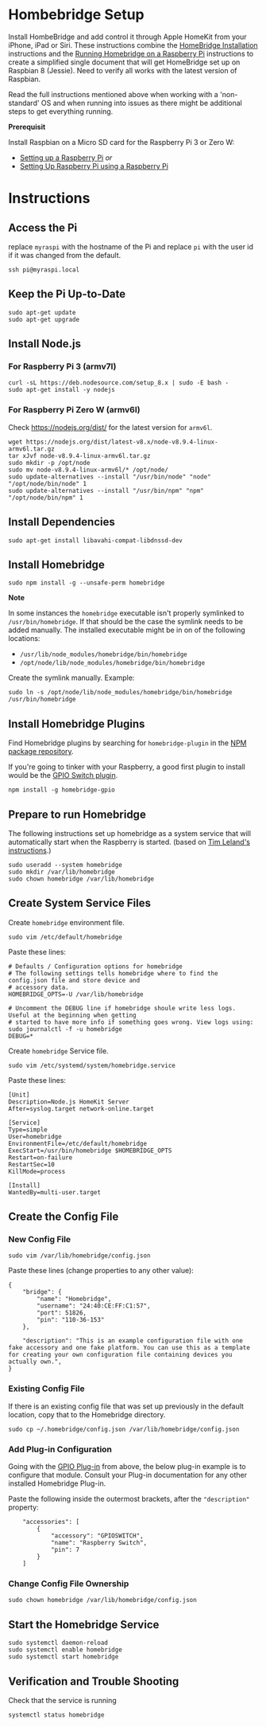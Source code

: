 # Hombebridge Setup

Install HombeBridge and add control it through Apple HomeKit from your iPhone, iPad or Siri.
These instructions combine the [HomeBridge Installation](https://github.com/nfarina/homebridge)
instructions and the [Running Homebridge on a Raspberry Pi](https://github.com/nfarina/homebridge/wiki/Running-HomeBridge-on-a-Raspberry-Pi)
instructions to create a simplified single document that will get HomeBridge set up on Raspbian 8 (Jessie). Need to verify
all works with the latest version of Raspbian.

Read the full instructions mentioned above when working with a 'non-standard' OS and when running into issues as there
might be additional steps to get everything running.

**Prerequisit**

Install Raspbian on a Micro SD card for the Raspberry Pi 3 or Zero W:
* [Setting up a Raspberry Pi](raspberry_pi_setup.md) _or_
* [Setting Up Raspberry Pi using a Raspberry Pi](raspberry_pi_setup2.md)

# Instructions

## Access the Pi

replace `myraspi` with the hostname of the Pi and replace `pi` with the user id if it was changed from the default.
```
ssh pi@myraspi.local
```

## Keep the Pi Up-to-Date
```
sudo apt-get update
sudo apt-get upgrade
```

## Install Node.js
### For Raspberry Pi 3 (armv7l)
```
curl -sL https://deb.nodesource.com/setup_8.x | sudo -E bash -
sudo apt-get install -y nodejs
```

### For Raspberry Pi Zero W (armv6l)
Check https://nodejs.org/dist/ for the latest version for `armv6l`.
```
wget https://nodejs.org/dist/latest-v8.x/node-v8.9.4-linux-armv6l.tar.gz
tar xJvf node-v8.9.4-linux-armv6l.tar.gz
sudo mkdir -p /opt/node
sudo mv node-v8.9.4-linux-armv6l/* /opt/node/
sudo update-alternatives --install "/usr/bin/node" "node" "/opt/node/bin/node" 1
sudo update-alternatives --install "/usr/bin/npm" "npm" "/opt/node/bin/npm" 1
```

## Install Dependencies
```
sudo apt-get install libavahi-compat-libdnssd-dev
```

## Install Homebridge
```
sudo npm install -g --unsafe-perm homebridge
```

**Note**

In some instances the `homebridge` executable isn't properly symlinked to `/usr/bin/homebridge`. If that should be the case the symlink needs to be added manually. The installed executable might be in on of the following locations:
* `/usr/lib/node_modules/homebridge/bin/homebridge`
* `/opt/node/lib/node_modules/homebridge/bin/homebridge`

Create the symlink manually. Example:
```
sudo ln -s /opt/node/lib/node_modules/homebridge/bin/homebridge /usr/bin/homebridge
```

## Install Homebridge Plugins
Find Homebridge plugins by searching for `homebridge-plugin` in the [NPM package repository](https://www.npmjs.com/search?q=homebridge-plugin).

If you're going to tinker with your Raspberry, a good first plugin to install would be the [GPIO Switch plugin](https://www.npmjs.com/package/homebridge-gpioswitch).

```
npm install -g homebridge-gpio
```

## Prepare to run Homebridge

The following instructions set up homebridge as a system service that will automatically start when the Raspberry is started. (based on [Tim Leland's instructions](https://timleland.com/setup-homebridge-to-start-on-bootup/).)

```
sudo useradd --system homebridge
sudo mkdir /var/lib/homebridge
sudo chown homebridge /var/lib/homebridge
```

## Create System Service Files

Create `homebridge` environment file.
```
sudo vim /etc/default/homebridge
```

Paste these lines:
```
# Defaults / Configuration options for homebridge
# The following settings tells homebridge where to find the config.json file and store device and
# accessory data.
HOMEBRIDGE_OPTS=-U /var/lib/homebridge

# Uncomment the DEBUG line if homebridge shoule write less logs. Useful at the beginning when getting
# started to have more info if something goes wrong. View logs using: sudo journalctl -f -u homebridge
DEBUG=*
```

Create `homebridge` Service file.
```
sudo vim /etc/systemd/system/homebridge.service
```

Paste these lines:
```
[Unit]
Description=Node.js HomeKit Server 
After=syslog.target network-online.target

[Service]
Type=simple
User=homebridge
EnvironmentFile=/etc/default/homebridge
ExecStart=/usr/bin/homebridge $HOMEBRIDGE_OPTS
Restart=on-failure
RestartSec=10
KillMode=process

[Install]
WantedBy=multi-user.target
```

## Create the Config File

### New Config File
```
sudo vim /var/lib/homebridge/config.json
```

Paste these lines (change properties to any other value):
```
{
    "bridge": {
        "name": "Homebridge",
        "username": "24:40:CE:FF:C1:57",
        "port": 51826,
        "pin": "110-36-153"
    },
    
    "description": "This is an example configuration file with one fake accessory and one fake platform. You can use this as a template for creating your own configuration file containing devices you actually own.",
}
```

### Existing Config File
If there is an existing config file that was set up previously in the default location, copy that to the Homebridge directory.
```
sudo cp ~/.homebridge/config.json /var/lib/homebridge/config.json
```

### Add Plug-in Configuration

Going with the [GPIO Plug-in](https://www.npmjs.com/package/homebridge-gpioswitch) from above, the below plug-in example is to configure that module. Consult your Plug-in documentation for any other installed Homebridge Plug-in.

Paste the following inside the outermost brackets, after the `"description"` property:
```
    "accessories": [
        {
            "accessory": "GPIOSWITCH",
            "name": "Raspberry Switch",
            "pin": 7
        }
    ]
```

### Change Config File Ownership
```
sudo chown homebridge /var/lib/homebridge/config.json
```

## Start the Homebridge Service
```
sudo systemctl daemon-reload
sudo systemctl enable homebridge
sudo systemctl start homebridge
```

## Verification and Trouble Shooting

Check that the service is running
```
systemctl status homebridge
```


